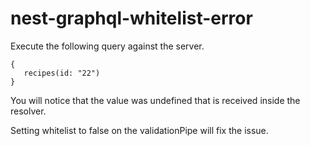 # nest-graphql-whitelist-error

Execute the following query against the server.

```
{
   recipes(id: "22") 
}
```

You will notice that the value was undefined that is received inside the resolver.

Setting whitelist to false on the validationPipe will fix the issue.
